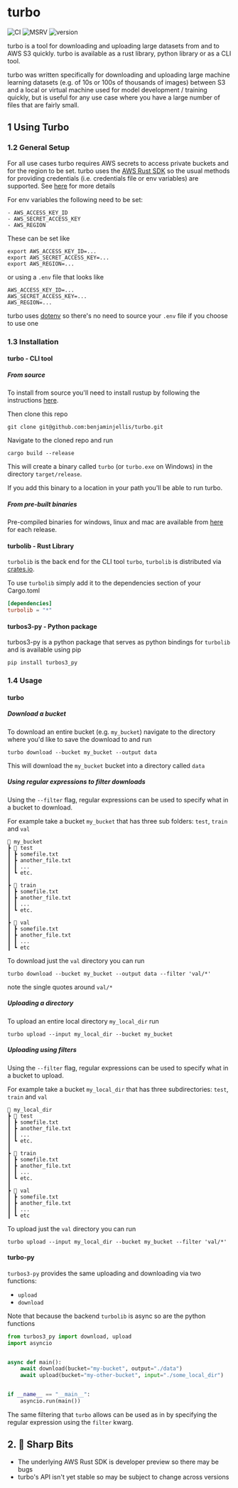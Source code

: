 # turbo 
![CI](https://github.com/benjaminjellis/turbo/actions/workflows/cd.yml/badge.svg) 
![MSRV](https://img.shields.io/badge/msrv-1.57.0-red) 
![version](https://img.shields.io/badge/version-0.3.3-blue)

turbo is a tool for downloading and uploading large datasets from and to AWS S3 quickly. turbo is available as a rust
library, python library or as a CLI tool. 

turbo was written specifically for downloading and uploading large machine learning datasets (e.g. of 10s or 100s 
of thousands of images) between S3 and a local or virtual machine used for model development / training quickly, 
but is useful for any use case where you have a large number of files that are fairly small.

## 1 Using Turbo

### 1.2 General Setup
For all use cases turbo requires AWS secrets to access private buckets and for the region to be set. turbo uses the
[AWS Rust SDK](https://github.com/awslabs/aws-sdk-rust) so the usual methods for providing credentials (i.e. credentials file
or env variables) are supported. See [here](https://docs.aws.amazon.com/cli/latest/userguide/getting-started-quickstart.html)
for more details

For env variables the following need to be set:

    - AWS_ACCESS_KEY_ID
    - AWS_SECRET_ACCESS_KEY
    - AWS_REGION

These can be set like

```shell
export AWS_ACCESS_KEY_ID=...
export AWS_SECRET_ACCESS_KEY=...
export AWS_REGION=...
```

or using a ```.env``` file that looks like
```
AWS_ACCESS_KEY_ID=...
AWS_SECRET_ACCESS_KEY=...
AWS_REGION=...
```

turbo uses [dotenv](https://crates.io/crates/dotenv) so there's no need to source your ```.env``` file if you choose to
use one

### 1.3 Installation 


####  turbo - CLI tool

##### From source
To install from source you'll need to install rustup by following the instructions [here](https://rustup.rs/).

Then clone this repo
```shell
git clone git@github.com:benjaminjellis/turbo.git
```

Navigate to the cloned repo and run
```shell
cargo build --release
```

This will create a binary called ```turbo``` (or ```turbo.exe``` on Windows) in the directory
```target/release```.

If you add this binary to a location in your path you'll be able to run turbo.


##### From pre-built binaries
Pre-compiled binaries for windows, linux and mac are available from
[here](https://github.com/benjaminjellis/turbo/releases) for each release.

#### turbolib - Rust Library
```turbolib``` is the back end for the CLI tool ```turbo```, ```turbolib``` is distributed via [crates.io](crates.io).

To use ```turbolib``` simply add it to the dependencies section of your Cargo.toml

```Cargo.toml
[dependencies]
turbolib = "*"
```

#### turbos3-py - Python package
turbos3-py is a python package that serves as python bindings for ```turbolib``` and is available using pip 

```shell
pip install turbos3_py
```

### 1.4 Usage


#### turbo

##### Download a bucket 
To download an entire bucket (e.g. ```my_bucket```) navigate to the directory where you'd like to save the download to
and run

```shell
turbo download --bucket my_bucket --output data
```

This will download the ```my_bucket``` bucket into a directory called ```data```

##### Using regular expressions to filter downloads
Using the ```--filter``` flag, regular expressions can be used to specify what in a bucket to download.

For example take a bucket ```my_bucket``` that has three sub folders: ```test```, ```train``` and ```val```

```
📂 my_bucket
┣ 📂 test
┃ ┣ somefile.txt
┃ ┣ another_file.txt
┃ ┃ ...
┃ ┗ etc.
┃
┣ 📂 train
┃ ┣ somefile.txt
┃ ┣ another_file.txt
┃ ┃ ...
┃ ┗ etc.
┃ 
┣ 📂 val
┃ ┣ somefile.txt
┃ ┣ another_file.txt
┃ ┃ ...
┃ ┗ etc
```

To download just the ```val``` directory you can run

```shell
turbo download --bucket my_bucket --output data --filter 'val/*'
```

note the single quotes around ```val/*```

##### Uploading a directory
To upload an entire local directory ```my_local_dir``` run

```shell
turbo upload --input my_local_dir --bucket my_bucket
```

##### Uploading using filters
Using the ```--filter``` flag, regular expressions can be used to specify what in a bucket to upload.

For example take a bucket ```my_local_dir``` that has three subdirectories: ```test```, ```train``` and ```val```

```
📂 my_local_dir
┣ 📂 test
┃ ┣ somefile.txt
┃ ┣ another_file.txt
┃ ┃ ...
┃ ┗ etc.
┃
┣ 📂 train
┃ ┣ somefile.txt
┃ ┣ another_file.txt
┃ ┃ ...
┃ ┗ etc.
┃ 
┣ 📂 val
┃ ┣ somefile.txt
┃ ┣ another_file.txt
┃ ┃ ...
┃ ┗ etc
```

To upload just the ```val``` directory you can run

```shell
turbo upload --input my_local_dir --bucket my_bucket --filter 'val/*'
```

#### turbo-py

```turbos3-py``` provides the same uploading and downloading via two functions:
- ```upload```
- ```download```

Note that because the backend ```turbolib``` is async so are the python functions 

```python
from turbos3_py import download, upload
import asyncio


async def main():
    await download(bucket="my-bucket", output="./data")
    await upload(bucket="my-other-bucket", input="./some_local_dir")


if __name__ == "__main__":
    asyncio.run(main())
```

The same filtering that ```turbo``` allows can be used as in by specifying the regular expression using the ```filter``` 
kwarg. 

## 2. 🔪 Sharp Bits 

- The underlying AWS Rust SDK is developer preview so there may be bugs
- turbo's API isn't yet stable so may be subject to change across versions
